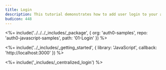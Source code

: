 ```yaml
---
title: Login
description: This tutorial demonstrates how to add user login to your application with Auth0
budicon: 448
---
```


<%= include('../../../_includes/_package', {
  org: 'auth0-samples',
  repo: 'auth0-javascript-samples',
  path: '01-Login'
}) %>

<%= include('../_includes/_getting_started', { library: 'JavaScript', callback: 'http://localhost:3000' }) %>

<%= include('_includes/_centralized_login') %>
